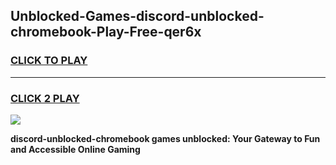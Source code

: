
## Unblocked-Games-discord-unblocked-chromebook-Play-Free-qer6x
<h3>
<a href="https://premium76.site?title=discord-unblocked-chromebook&ref=21A">CLICK TO PLAY</a></h3>
<hr>

<h3>
<a href="https://premium76.site?title=discord-unblocked-chromebook&ref=21A">CLICK 2 PLAY</a>
  
</h3>

<a href="https://premium76.site?title=discord-unblocked-chromebook&ref=21A"><img src="https://clearcache.store/games.png"></a>


**discord-unblocked-chromebook games unblocked: Your Gateway to Fun and Accessible Online Gaming**

